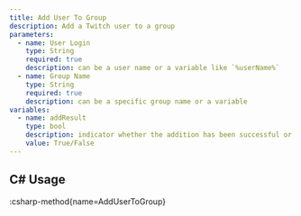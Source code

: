 ```yaml
---
title: Add User To Group
description: Add a Twitch user to a group
parameters:
  - name: User Login
    type: String
    required: true
    description: can be a user name or a variable like `%userName%`
  - name: Group Name
    type: String
    required: true
    description: can be a specific group name or a variable
variables:
  - name: addResult
    type: bool
    description: indicator whether the addition has been successful or not
    value: True/False
---
```


## C# Usage
:csharp-method{name=AddUserToGroup}
